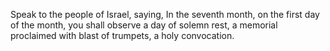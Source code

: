 Speak to the people of Israel, saying, In the seventh month, on the first day of the month, you shall observe a day of solemn rest, a memorial proclaimed with blast of trumpets, a holy convocation.
